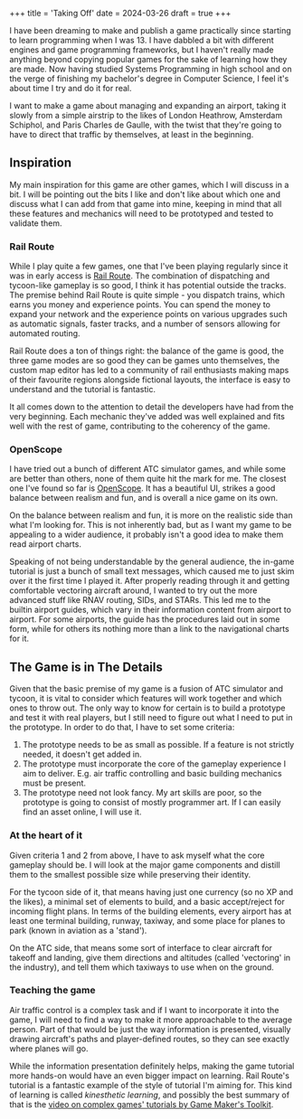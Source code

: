 +++
title = 'Taking Off'
date = 2024-03-26
draft = true
+++

I have been dreaming to make and publish a game practically since starting to
learn programming when I was 13. I have dabbled a bit with different engines and
game programming frameworks, but I haven't really made anything beyond copying
popular games for the sake of learning how they are made. Now having studied
Systems Programming in high school and on the verge of finishing my bachelor's
degree in Computer Science, I feel it's about time I try and do it for real.

I want to make a game about managing and expanding an airport, taking it slowly
from a simple airstrip to the likes of London Heathrow, Amsterdam Schiphol, and
Paris Charles de Gaulle, with the twist that they're going to have to direct
that traffic by themselves, at least in the beginning.

## Inspiration

My main inspiration for this game are other games, which I will discuss in a
bit. I will be pointing out the bits I like and don't like about which one and
discuss what I can add from that game into mine, keeping in mind that all these
features and mechanics will need to be prototyped and tested to validate them.

### Rail Route

While I play quite a few games, one that I've been playing regularly since it
was in early access is [Rail Route](https://railroute.eu/). The combination of
dispatching and tycoon-like gameplay is so good, I think it has potential
outside the tracks. The premise behind Rail Route is quite simple - you dispatch
trains, which earns you money and experience points. You can spend the money to
expand your network and the experience points on various upgrades such as
automatic signals, faster tracks, and a number of sensors allowing for automated
routing.

Rail Route does a ton of things right: the balance of the game is good, the
three game modes are so good they can be games unto themselves, the custom map
editor has led to a community of rail enthusiasts making maps of their favourite
regions alongside fictional layouts, the interface is easy to understand and the
tutorial is fantastic.

It all comes down to the attention to detail the developers have had from the
very beginning. Each mechanic they've added was well explained and fits well
with the rest of game, contributing to the coherency of the game.

### OpenScope

I have tried out a bunch of different ATC simulator games, and while some are
better than others, none of them quite hit the mark for me. The closest one I've
found so far is [OpenScope](https://www.openscope.co/). It has a beautiful UI,
strikes a good balance between realism and fun, and is overall a nice game on
its own.

On the balance between realism and fun, it is more on the realistic side than
what I'm looking for. This is not inherently bad, but as I want my game to be
appealing to a wider audience, it probably isn't a good idea to make them read
airport charts.

Speaking of not being understandable by the general audience, the in-game
tutorial is just a bunch of small text messages, which caused me to just skim
over it the first time I played it. After properly reading through it and
getting comfortable vectoring aircraft around, I wanted to try out the more
advanced stuff like RNAV routing, SIDs, and STARs. This led me to the builtin
airport guides, which vary in their information content from airport to airport.
For some airports, the guide has the procedures laid out in some form, while for
others its nothing more than a link to the navigational charts for it.

## The Game is in The Details

Given that the basic premise of my game is a fusion of ATC simulator and tycoon,
it is vital to consider which features will work together and which ones to
throw out. The only way to know for certain is to build a prototype and test it
with real players, but I still need to figure out what I need to put in the
prototype. In order to do that, I have to set some criteria:

1. The prototype needs to be as small as possible. If a feature is not strictly
   needed, it doesn't get added in.
2. The prototype must incorporate the core of the gameplay experience I aim to
   deliver. E.g. air traffic controlling and basic building mechanics must be
   present.
3. The prototype need not look fancy. My art skills are poor, so the prototype
   is going to consist of mostly programmer art. If I can easily find an asset
   online, I will use it.

### At the heart of it

Given criteria 1 and 2 from above, I have to ask myself what the core gameplay
should be. I will look at the major game components and distill them to the
smallest possible size while preserving their identity.

For the tycoon side of it, that means having just one currency (so no XP and the
likes), a minimal set of elements to build, and a basic accept/reject for
incoming flight plans. In terms of the building elements, every airport has at
least one terminal building, runway, taxiway, and some place for planes to park
(known in aviation as a 'stand').

On the ATC side, that means some sort of interface to clear aircraft for takeoff
and landing, give them directions and altitudes (called 'vectoring' in the
industry), and tell them which taxiways to use when on the ground.

### Teaching the game

Air traffic control is a complex task and if I want to incorporate it into the
game, I will need to find a way to make it more approachable to the average
person. Part of that would be just the way information is presented, visually
drawing aircraft's paths and player-defined routes, so they can see exactly
where planes will go.

While the information presentation definitely helps, making the game tutorial
more hands-on would have an even bigger impact on learning. Rail Route's
tutorial is a fantastic example of the style of tutorial I'm aiming for. This
kind of learning is called _kinesthetic learning_, and possibly the best summary
of that is the
[video on complex games' tutorials by Game Maker's Toolkit](https://www.youtube.com/watch?v=-GV814cWiAw).

